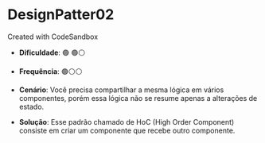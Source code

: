 # DesignPatter02
Created with CodeSandbox

- **Dificuldade**: 🟢 🟢⚪
- **Frequência**: 🟢⚪⚪

- **Cenário**: Você precisa compartilhar a mesma lógica em vários componentes, porém essa lógica não se resume apenas a alterações de estado.
- **Solução**: Esse padrão chamado de HoC (High Order Component) consiste em criar um componente que recebe outro componente.
